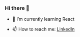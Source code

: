 ### Hi there 👋

- 🌱 I’m currently learning React

- 📫 How to reach me: [LinkedIn](https://www.linkedin.com/in/mehmettemizkan/)

